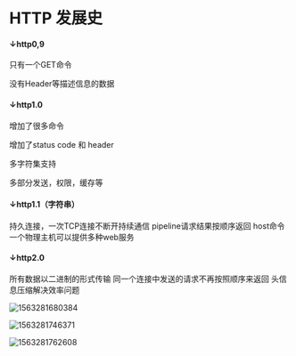 # HTTP 发展史

#### ↓http0,9

只有一个GET命令

没有Header等描述信息的数据

#### ↓http1.0

增加了很多命令

增加了status code 和 header

多字符集支持

多部分发送，权限，缓存等

#### ↓http1.1（字符串）

持久连接，一次TCP连接不断开持续通信
pipeline请求结果按顺序返回
host命令	一个物理主机可以提供多种web服务

#### ↓http2.0

所有数据以二进制的形式传输
同一个连接中发送的请求不再按照顺序来返回
头信息压缩解决效率问题

![1563281680384](C:\Users\Administrator\AppData\Roaming\Typora\typora-user-images\1563281680384.png)

![1563281746371](C:\Users\Administrator\AppData\Roaming\Typora\typora-user-images\1563281746371.png)

![1563281762608](C:\Users\Administrator\AppData\Roaming\Typora\typora-user-images\1563281762608.png)